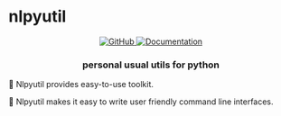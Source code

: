 # nlpyutil

<p align="center">
    <a href="https://github.com/Brokenwind/nlpyutil/blob/master/LICENSE">
        <img alt="GitHub" src="https://img.shields.io/github/license/Brokenwind/nlpyutil.svg?color=blue">
    </a>
    <a href="https://huggingface.co/transformers/index.html">
        <img alt="Documentation" src="https://img.shields.io/website/http/huggingface.co/transformers/index.html.svg?down_color=red&down_message=offline&up_message=online">
    </a>
</p>

<h3 align="center">
<p>personal usual utils for python
</h3>

🤗 Nlpyutil provides easy-to-use toolkit.

🤗 Nlpyutil makes it easy to write user friendly command line interfaces. 